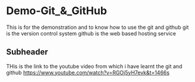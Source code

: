 # Demo-Git_&_GitHub

This is for the demonstration and to know how to use the git and github 
git is the version control system 
github is the web based hosting service 

## Subheader
THis is the link to the youtube video from which i have learnt the git and github
https://www.youtube.com/watch?v=RGOj5yH7evk&t=1466s